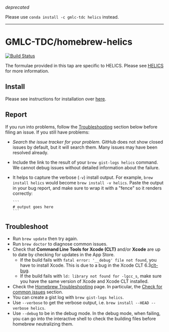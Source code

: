 
*deprecated*

Please use `conda install -c gmlc-tdc helics` instead.

___

# GMLC-TDC/homebrew-helics


[![Build Status](https://travis-ci.org/GMLC-TDC/homebrew-helics.svg?branch=master)](https://travis-ci.org/GMLC-TDC/homebrew-helics)

The formulae provided in this tap are specific to HELICS. Please see [HELICS](https://github.com/GMLC-TDC/HELICS) for more information.

## Install

Please see instructions for installation over [here](https://helics.readthedocs.io/en/latest/installation/package_manager.html#install-using-brew-macos).

## Report

If you run into problems, follow the
[Troubleshooting](#troubleshooting) section below before filing an issue.  If
you still have problems:

* *Search the issue tracker for your problem.*  GitHub does not show
  closed issues by default, but it will search them.  Many issues may have
  been resolved already.

* Include the link to the result of your
  `brew gist-logs helics` command.  We cannot debug issues without
  detailed information about the failure.

* It helps to capture the verbose (`-v`) install output.
  For example, `brew install helics` would become `brew
  install -v helics`.  Paste the output in your bug report,
  and make sure to wrap it with a "fence" so it renders correctly:

      ```
      # output goes here
      ```

## Troubleshoot

* Run `brew update` then try again.
* Run `brew doctor` to diagnose common issues.
* Check that **Command Line Tools for Xcode (CLT)** and/or **Xcode** are up to
  date by checking for updates in the App Store.
  * If the build fails with `fatal error: '__debug' file not found`,
    you have to install Xcode. This is due to a bug in the Xcode CLT 6.3[clt-bug].
  * If the build fails with `ld: library not found for -lgcc_s`, make sure
    you have the same version of Xcode and Xcode CLT installed.
* Check the [Homebrew Troubleshooting][brew-trouble] page.  In particular, the
  [Check for common issues][brew-common] section.
* You can create a gist log with `brew gist-logs helics`.
* Use `--verbose` to get the verbose output, i.e. `brew install --HEAD --verbose helics`.
* Use `--debug` to be in the debug mode. In the debug mode, when failing, you
  can go into the interactive shell to check the building files before homebrew
  neutralizing them.

[brew-common]: https://github.com/Homebrew/homebrew/blob/master/share/doc/homebrew/Troubleshooting.md#check-for-common-issues
[brew-trouble]: https://github.com/Homebrew/homebrew/blob/master/share/doc/homebrew/Troubleshooting.md
[clt-bug]: https://openradar.appspot.com/radar?id=6405426379751424
[linuxbrew-dependencies]: https://github.com/Homebrew/linuxbrew#dependencies
